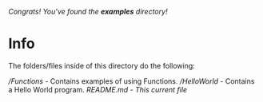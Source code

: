 *Congrats! You've found the **examples** directory!*

# Info

The folders/files inside of this directory do the following:

*/Functions* - Contains examples of using Functions.
*/HelloWorld* - Contains a Hello World program.
*README.md* - *This current file*
